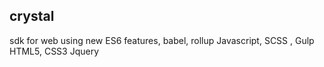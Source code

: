 ## crystal
sdk for web using new 
ES6 features, babel,  rollup 
Javascript, SCSS , Gulp
HTML5, CSS3
Jquery

